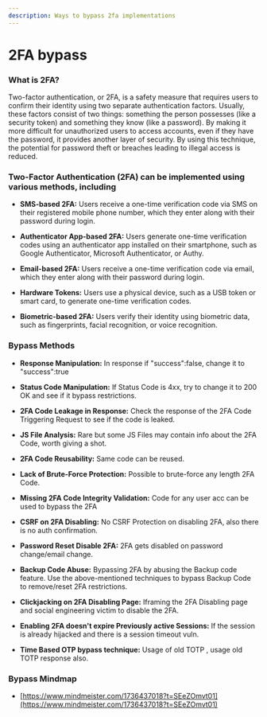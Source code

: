 ```yaml
---
description: Ways to bypass 2fa implementations
---
```


# **2FA bypass** #

### **What is 2FA?** ###

Two-factor authentication, or 2FA, is a safety measure that requires users to confirm their identity using two separate authentication factors. Usually, these factors consist of two things: something the person possesses (like a security token) and something they know (like a password). By making it more difficult for unauthorized users to access accounts, even if they have the password, it provides another layer of security. By using this technique, the potential for password theft or breaches leading to illegal access is reduced.

### **Two-Factor Authentication (2FA) can be implemented using various methods, including** ###

- **SMS-based 2FA:** Users receive a one-time verification code via SMS on their registered mobile phone number, which they enter along with their password during login.

- **Authenticator App-based 2FA:** Users generate one-time verification codes using an authenticator app installed on their smartphone, such as Google Authenticator, Microsoft Authenticator, or Authy.

- **Email-based 2FA:** Users receive a one-time verification code via email, which they enter along with their password during login.

- **Hardware Tokens:** Users use a physical device, such as a USB token or smart card, to generate one-time verification codes.

- **Biometric-based 2FA:** Users verify their identity using biometric data, such as fingerprints, facial recognition, or voice recognition.

### **Bypass Methods** ###

- **Response Manipulation:** In response if "success":false, change it to "success":true

- **Status Code Manipulation:** If Status Code is 4xx, try to change it to 200 OK and see if it bypass restrictions.

- **2FA Code Leakage in Response:** Check the response of the 2FA Code Triggering Request to see if the code is leaked.

- **JS File Analysis:** Rare but some JS Files may contain info about the 2FA Code, worth giving a shot.

- **2FA Code Reusability:** Same code can be reused.

- **Lack of Brute-Force Protection:** Possible to brute-force any length 2FA Code.

- **Missing 2FA Code Integrity Validation:** Code for any user acc can be used to bypass the 2FA

- **CSRF on 2FA Disabling:** No CSRF Protection on disabling 2FA, also there is no auth confirmation.

- **Password Reset Disable 2FA:** 2FA gets disabled on password change/email change.

- **Backup Code Abuse:** Bypassing 2FA by abusing the Backup code feature. Use the above-mentioned techniques to bypass Backup Code to remove/reset 2FA restrictions. 

- **Clickjacking on 2FA Disabling Page:** Iframing the 2FA Disabling page and social engineering victim to disable the 2FA.

- **Enabling 2FA doesn't expire Previously active Sessions:** If the session is already hijacked and there is a session timeout vuln.

- **Time Based OTP bypass technique:** Usage of old TOTP , usage old TOTP response also.

### **Bypass Mindmap** ###

- [https://www.mindmeister.com/1736437018?t=SEeZOmvt01](https://www.mindmeister.com/1736437018?t=SEeZOmvt01)